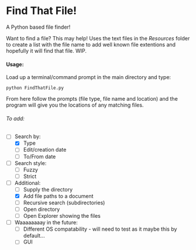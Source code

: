 # Find That File!
 A Python based file finder!

 Want to find a file? This may help! Uses the text files in the _Resources_ folder to create a list with the file name to add well known file extentions and hopefully it will find that file. WIP.


 #### Usage:
 Load up a terminal/command prompt in the main directory and type:

 ```python FindThatFile.py```

From here follow the prompts (file type, file name and location) and the program will give you the locations of any matching files.



###### To add:
- [ ] Search by:
  - [x] Type
  - [ ] Edit/creation date
  - [ ] To/From date
-[ ] Search style:
    - [ ] Fuzzy
    - [ ] Strict
- [ ] Additional:
  - [ ] Supply the directory
  - [x] Add file paths to a document
  - [ ] Recursive search (subdirectories)
  - [ ] Open directory
  - [ ] Open Explorer showing the files
- [ ] Waaaaaaaay in the future:
  - [ ] Different OS compatability - will need to test as it maybe this by default...
  - [ ] GUI

